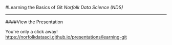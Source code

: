 #Learning the Basics of Git
*Norfolk Data Science (NDS)*

-------

####View the Presentation

You're only a click away! https://norfolkdatasci.github.io/presentations/learning-git